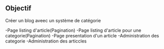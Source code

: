 ## Objectif 

Créer un blog aveec un système de catégorie 

-Page listing d'article(Pagination)
-Page listing d'article pour une categorie(Pagination)
-Page presentation d'un article
-Administration des categorie
-Administration des articcles

